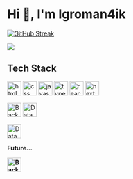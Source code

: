 <h1 align="left">Hi 👋, I'm Igroman4ik</h1>

<p align="left">
  <a href="https://git.io/streak-stats"><img src="https://streak-stats.demolab.com?user=Igroman4ik228&theme=dark&background=0D1117&currStreakLabel=EBEBEB" alt="GitHub Streak" /></a>
</p>

<img src="https://www.codewars.com/users/Igroman4ik228/badges/micro" />

<h2 align="left">Tech Stack</h2>

<p align="left">
  <a href="https://html.spec.whatwg.org/multipage/"><img height="32" width="32" src="https://skillicons.dev/icons?i=html" alt="html icon" /></a>
  <a href="https://www.w3.org/Style/CSS/"><img height="32" width="32" src="https://skillicons.dev/icons?i=css" alt="css icon" /></a>
  <a href="https://ecma-international.org/"><img height="32" width="32" src="https://skillicons.dev/icons?i=js" alt="javascript icon" /></a>
  <a href="https://www.typescriptlang.org/"><img height="32" width="32" src="https://skillicons.dev/icons?i=ts" alt="typescript icon" /></a>
  <a href="https://react.dev/"><img height="32" width="32" src="https://skillicons.dev/icons?i=react" alt="react icon" /></a>
  <a href="https://nextjs.org/"><img height="32" width="32" src="https://skillicons.dev/icons?i=next" alt="next icon" /></a> 
</p>

<img height="32" src="https://skillicons.dev/icons?i=python,java,dotnet" alt="Backend" />

<img height="32" src="https://skillicons.dev/icons?i=postgres,mysql,sqlite" alt="Databases" />

<p align="left">
  <img height="32" src="https://skillicons.dev/icons?i=vscode,visualstudio,idea" alt="Databases" />
</p>

<b>Future...<b>
<p align="left">
  <img height="32" src="https://skillicons.dev/icons?i=solidjs,flutter,graphql,rust" alt="Backend" />
</p>


<!-- <h2 align="left">Social</h2>
<p align="left">
  <img height="32" width="32" src="https://cdn.simpleicons.org/youtube" />
  <img height="32" width="32" src="https://cdn.simpleicons.org/twitch" />
  <img height="32" width="32" src="https://cdn.simpleicons.org/telegram" />
  <img height="32" width="32" src="https://cdn.simpleicons.org/curseforge" />
  <img height="32" width="32" src="https://cdn.simpleicons.org/modrinth" />
</p> -->

